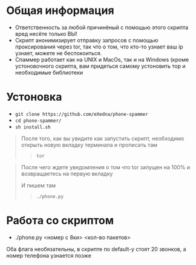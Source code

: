 # Общая информация

- Ответственность за любой причинёный с помощью этого скрипта вред несёте только ВЫ!
- Скрипт анонимизирует отправку запросов с помощью проксирования через tor, так что о том, что кто-то узнает ваш ip узнает, можете не беспокоиться.
- Спаммер работает как на UNIX и MacOs, так и на Windows (кроме устоновочного скрипта, вам придеться самому устоновить тор и необходимые библиотеки



# Устоновка
- `git clone https://github.com/eXedna/phone-spammer`
- `cd phone-spammer/`
- `sh install.sh`


> После того, как вы увидите как запустить скрипт, необходимо открыть новую вкладку терминала и прописать там
> > `tor`

> После чего ждете уведомления о том что tor запущен на 100% и возвращаетесь на первую вкладку
> 
> И пишем там
> > `./phone.py`

# Работа со скриптом

- ./phone.py <номер с 8ки> <кол-во пакетов>

Оба флага необязательны, в скрипте по default-у стоят 20 звонков, а номер телефона узнается позже






